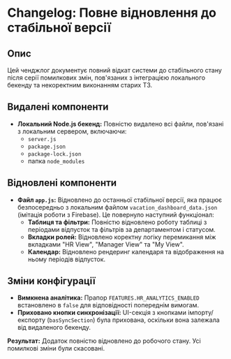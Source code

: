# Changelog: Повне відновлення до стабільної версії

## Опис
Цей ченджлог документує повний відкат системи до стабільного стану після серії помилкових змін, пов'язаних з інтеграцією локального бекенду та некоректним виконанням старих ТЗ.

## Видалені компоненти
- **Локальний Node.js бекенд:** Повністю видалено всі файли, пов'язані з локальним сервером, включаючи:
  - `server.js`
  - `package.json`
  - `package-lock.json`
  - папка `node_modules`

## Відновлені компоненти
- **Файл `app.js`:** Відновлено до останньої стабільної версії, яка працює безпосередньо з локальним файлом `vacation_dashboard_data.json` (імітація роботи з Firebase). Це повернуло наступний функціонал:
  - **Таблиця та фільтри:** Повністю відновлено роботу таблиці з періодами відпусток та фільтрів за департаментом і статусом.
  - **Вкладки ролей:** Відновлено коректну логіку перемикання між вкладками "HR View", "Manager View" та "My View".
  - **Календар:** Відновлено рендеринг календаря та відображення на ньому періодів відпусток.

## Зміни конфігурації
- **Вимкнена аналітика:** Прапор `FEATURES.HR_ANALYTICS_ENABLED` встановлено в `false` для відповідності попереднім вимогам.
- **Приховано кнопки синхронізації:** UI-секція з кнопками імпорту/експорту (`basSyncSection`) була прихована, оскільки вона залежала від видаленого бекенду.

**Результат:**
Додаток повністю відновлено до робочого стану. Усі помилкові зміни були скасовані.
